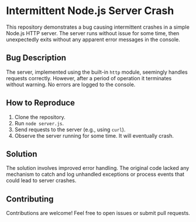 # Intermittent Node.js Server Crash

This repository demonstrates a bug causing intermittent crashes in a simple Node.js HTTP server. The server runs without issue for some time, then unexpectedly exits without any apparent error messages in the console.

## Bug Description
The server, implemented using the built-in `http` module, seemingly handles requests correctly. However, after a period of operation it terminates without warning.  No errors are logged to the console.

## How to Reproduce
1. Clone the repository.
2. Run `node server.js`.
3. Send requests to the server (e.g., using `curl`).
4. Observe the server running for some time.  It will eventually crash.

## Solution
The solution involves improved error handling. The original code lacked any mechanism to catch and log unhandled exceptions or process events that could lead to server crashes.

## Contributing
Contributions are welcome! Feel free to open issues or submit pull requests.
